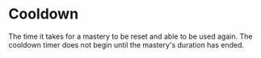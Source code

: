 # Cooldown
The time it takes for a mastery to be reset and able to be used again. The cooldown timer does not begin until the mastery's duration has ended.